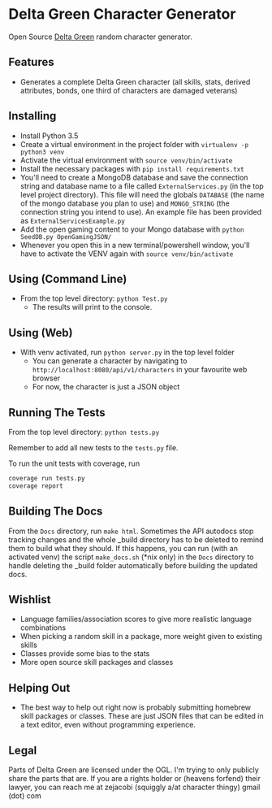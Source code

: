 # Delta Green Character Generator
Open Source [Delta Green](http://www.delta-green.com/) random character generator.

## Features
* Generates a complete Delta Green character (all skills, stats, derived attributes, bonds, one 
third of characters are damaged veterans)

## Installing
* Install Python 3.5
* Create a virtual environment in the project folder with `virtualenv -p python3 venv`
* Activate the virtual environment with `source venv/bin/activate`
* Install the necessary packages with `pip install requirements.txt`
* You'll need to create a MongoDB database and save the connection string and database name to a
file called `ExternalServices.py` (in the top level project directory). This file will need the 
globals `DATABASE` (the name of the mongo database you plan to use) and `MONGO_STRING` 
(the connection string you intend to use). An example file has been provided as 
`ExternalServicesExample.py`
* Add the open gaming content to your Mongo database with `python SeedDB.py OpenGamingJSON/`
* Whenever you open this in a new terminal/powershell window, you'll have to activate the VENV again
with `source venv/bin/activate`

## Using (Command Line)
* From the top level directory: `python Test.py`
    * The results will print to the console.

## Using (Web)
* With venv activated, run `python server.py` in the top level folder
    * You can generate a character by navigating to `http://localhost:8080/api/v1/characters` in
    your favourite web browser
    * For now, the character is just a JSON object

## Running The Tests
From the top level directory: `python tests.py`

Remember to add all new tests to the `tests.py` file.

To run the unit tests with coverage, run
```bash
coverage run tests.py
coverage report
```

## Building The Docs
From the `Docs` directory, run `make html`. 
Sometimes the API autodocs stop tracking changes and the whole _build directory has to be deleted
to remind them to build what they should. If this happens, you can run (with an activated venv) the
script `make_docs.sh` (*nix only) in the `Docs` directory to handle deleting the _build folder
automatically before building the updated docs.

## Wishlist
* Language families/association scores to give more realistic language combinations
* When picking a random skill in a package, more weight given to existing skills
* Classes provide some bias to the stats
* More open source skill packages and classes

## Helping Out
* The best way to help out right now is probably submitting homebrew skill packages or classes.
These are just JSON files that can be edited in a text editor, even without programming experience.

## Legal
Parts of Delta Green are licensed under the OGL. I'm trying to only publicly share the parts that
are. If you are a rights holder or (heavens forfend) their lawyer, you can reach me at 
zejacobi (squiggly a/at character thingy) gmail (dot) com